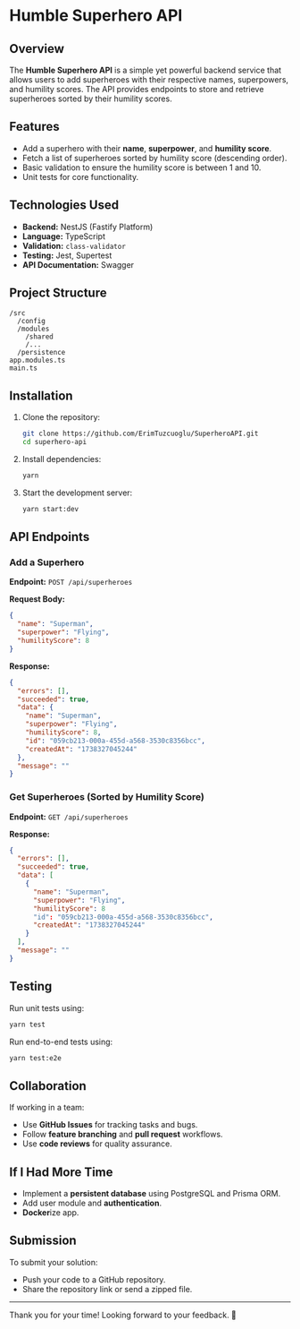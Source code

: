# Humble Superhero API

## Overview

The **Humble Superhero API** is a simple yet powerful backend service that allows users to add superheroes with their respective names, superpowers, and humility scores. The API provides endpoints to store and retrieve superheroes sorted by their humility scores.

## Features

- Add a superhero with their **name**, **superpower**, and **humility score**.
- Fetch a list of superheroes sorted by humility score (descending order).
- Basic validation to ensure the humility score is between 1 and 10.
- Unit tests for core functionality.

## Technologies Used

- **Backend:** NestJS (Fastify Platform)
- **Language:** TypeScript
- **Validation:** `class-validator`
- **Testing:** Jest, Supertest
- **API Documentation:** Swagger

## Project Structure

```
/src
  /config
  /modules
    /shared
    /...
  /persistence
app.modules.ts
main.ts
```

## Installation

1. Clone the repository:

   ```sh
   git clone https://github.com/ErimTuzcuoglu/SuperheroAPI.git
   cd superhero-api
   ```

2. Install dependencies:

   ```sh
   yarn
   ```

3. Start the development server:
   ```sh
   yarn start:dev
   ```

## API Endpoints

### Add a Superhero

**Endpoint:** `POST /api/superheroes`

**Request Body:**

```json
{
  "name": "Superman",
  "superpower": "Flying",
  "humilityScore": 8
}
```

**Response:**

```json
{
  "errors": [],
  "succeeded": true,
  "data": {
    "name": "Superman",
    "superpower": "Flying",
    "humilityScore": 8,
    "id": "059cb213-000a-455d-a568-3530c8356bcc",
    "createdAt": "1738327045244"
  },
  "message": ""
}
```

### Get Superheroes (Sorted by Humility Score)

**Endpoint:** `GET /api/superheroes`

**Response:**

```json
{
  "errors": [],
  "succeeded": true,
  "data": [
    {
      "name": "Superman",
      "superpower": "Flying",
      "humilityScore": 8
      "id": "059cb213-000a-455d-a568-3530c8356bcc",
      "createdAt": "1738327045244"
    }
  ],
  "message": ""
}

```

## Testing

Run unit tests using:

```sh
yarn test
```

Run end-to-end tests using:

```sh
yarn test:e2e
```

## Collaboration

If working in a team:

- Use **GitHub Issues** for tracking tasks and bugs.
- Follow **feature branching** and **pull request** workflows.
- Use **code reviews** for quality assurance.

## If I Had More Time

- Implement a **persistent database** using PostgreSQL and Prisma ORM.
- Add user module and **authentication**.
- **Docker**ize app.

## Submission

To submit your solution:

- Push your code to a GitHub repository.
- Share the repository link or send a zipped file.

---

Thank you for your time! Looking forward to your feedback. 🚀
